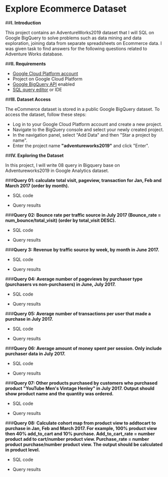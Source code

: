 # Explore Ecommerce Dataset

##**I. Introduction**

This project contains an AdventureWorks2019 dataset that I will SQL on Google BigQuery to solve problems such as data mining and data exploration, joining data from separate spreadsheets on Ecommerce data. I was given task to find answers for the following questions related to Adventure Works database.

##**II. Requirements**

- [Google Cloud Platform account](https://cloud.google.com/)
- Project on Google Cloud Platform
- [Google BigQuery API](https://cloud.google.com/bigquery/docs/enable-transfer-service#:~:text=Enable%20the%20BigQuery%20Data%20Transfer%20Service,-Before%20you%20can&text=Open%20the%20BigQuery%20Data%20Transfer,Click%20the%20ENABLE%20button.) enabled
- [SQL query editor](https://cloud.google.com/monitoring/mql/query-editor) or IDE

##**III. Dataset Access**

The eCommerce dataset is stored in a public Google BigQuery dataset. To access the dataset, follow these steps:

- Log in to your Google Cloud Platform account and create a new project.
- Navigate to the BigQuery console and select your newly created project.
- In the navigation panel, select "Add Data" and then "Star a project by name".
- Enter the project name **"adventureworks2019"** and click "Enter".

##**IV. Exploring the Dataset**

In this project, I will write 08 query in Bigquery base on Adventureworks2019 in Google Analytics dataset. 

###**Query 01: calculate total visit, pageview, transaction for Jan, Feb and March 2017 (order by month).** 

- SQL code

- Query results

###**Query 02: Bounce rate per traffic source in July 2017 (Bounce_rate = num_bounce/total_visit) (order by total_visit DESC).** 

- SQL code

- Query results

###**Query 3: Revenue by traffic source by week, by month in June 2017.** 

- SQL code

- Query results

###**Query 04: Average number of pageviews by purchaser type (purchasers vs non-purchasers) in June, July 2017.**

- SQL code

- Query results

###**Query 05: Average number of transactions per user that made a purchase in July 2017.** 

- SQL code

- Query results

###**Query 06: Average amount of money spent per session. Only include purchaser data in July 2017.** 

- SQL code

- Query results

###**Query 07: Other products purchased by customers who purchased product "YouTube Men's Vintage Henley" in July 2017. Output should show product name and the quantity was ordered.**

- SQL code

- Query results

###**Query 08: Calculate cohort map from product view to addtocart to purchase in Jan, Feb and March 2017. For example, 100% product view then 40% add_to_cart and 10% purchase.
Add_to_cart_rate = number product  add to cart/number product view. Purchase_rate = number product purchase/number product view. The output should be calculated in product level.**

- SQL code

- Query results
